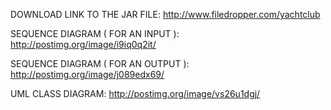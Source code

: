 
DOWNLOAD LINK TO THE JAR FILE: http://www.filedropper.com/yachtclub

SEQUENCE DIAGRAM ( FOR AN INPUT ): http://postimg.org/image/i9iq0q2it/

SEQUENCE DIAGRAM ( FOR AN OUTPUT ): http://postimg.org/image/j089edx69/

UML CLASS DIAGRAM: http://postimg.org/image/vs26u1dgj/ 
